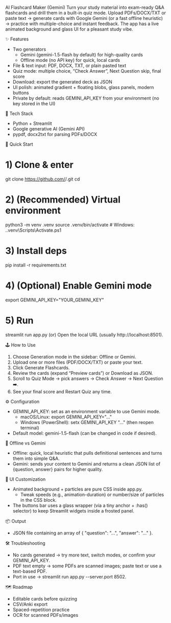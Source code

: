 AI Flashcard Maker (Gemini)
Turn your study material into exam-ready Q&A flashcards and drill them in a built-in quiz mode. Upload PDFs/DOCX/TXT or paste text → generate cards with Google Gemini (or a fast offline heuristic) → practice with multiple-choice and instant feedback. The app has a live animated background and glass UI for a pleasant study vibe.

✨ Features
* Two generators
    * Gemini (gemini-1.5-flash by default) for high-quality cards
    * Offline mode (no API key) for quick, local cards
* File & text input: PDF, DOCX, TXT, or plain pasted text
* Quiz mode: multiple choice, “Check Answer”, Next Question skip, final score
* Download: export the generated deck as JSON
* UI polish: animated gradient + floating blobs, glass panels, modern buttons
* Private by default: reads GEMINI_API_KEY from your environment (no key stored in the UI)

🧰 Tech Stack
* Python + Streamlit
* Google generative AI (Gemini API)
* pypdf, docx2txt for parsing PDFs/DOCX

🚀 Quick Start

# 1) Clone & enter
git clone https://github.com/<your-username>/<repo-name>.git
cd <repo-name>
# 2) (Recommended) Virtual environment
python3 -m venv .venv
source .venv/bin/activate  # Windows: .\.venv\Scripts\Activate.ps1
# 3) Install deps
pip install -r requirements.txt
# 4) (Optional) Enable Gemini mode
export GEMINI_API_KEY="YOUR_GEMINI_KEY"

# 5) Run
streamlit run app.py (or)
Open the local URL (usually http://localhost:8501).

🕹️ How to Use
1. Choose Generation mode in the sidebar: Offline or Gemini.
2. Upload one or more files (PDF/DOCX/TXT) or paste your text.
3. Click Generate Flashcards.
4. Review the cards (expand “Preview cards”) or Download as JSON.
5. Scroll to Quiz Mode → pick answers → Check Answer → Next Question ➡️.
6. See your final score and Restart Quiz any time.

⚙️ Configuration
* GEMINI_API_KEY: set as an environment variable to use Gemini mode.
    * macOS/Linux: export GEMINI_API_KEY="..."
    * Windows (PowerShell): setx GEMINI_API_KEY "..." (then reopen terminal)
* Default model: gemini-1.5-flash (can be changed in code if desired).

🧪 Offline vs Gemini
* Offline: quick, local heuristic that pulls definitional sentences and turns them into simple Q&A.
* Gemini: sends your content to Gemini and returns a clean JSON list of {question, answer} pairs for higher quality.

🎨 UI Customization
* Animated background + particles are pure CSS inside app.py.
    * Tweak speeds (e.g., animation-duration) or number/size of particles in the CSS block.
* The buttons bar uses a glass wrapper (via a tiny anchor + :has() selector) to keep Streamlit widgets inside a frosted panel.

📦 Output
* JSON file containing an array of { "question": "...", "answer": "..." }.

🛠️ Troubleshooting
* No cards generated → try more text, switch modes, or confirm your GEMINI_API_KEY.
* PDF text empty → some PDFs are scanned images; paste text or use a text-based PDF.
* Port in use → streamlit run app.py --server.port 8502.

🗺️ Roadmap
* Editable cards before quizzing
* CSV/Anki export
* Spaced-repetition practice
* OCR for scanned PDFs/images

